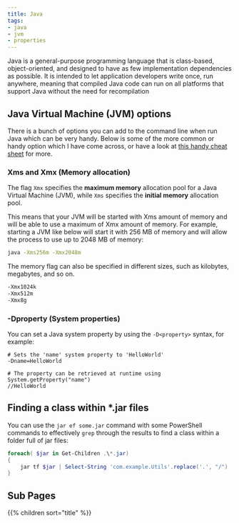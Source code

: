 ```yaml
---
title: Java
tags:
- java
- jvm
- properties
---
```


Java is a general-purpose programming language that is class-based, object-oriented, and designed to have as few implementation dependencies as possible. It is intended to let application developers write once, run anywhere, meaning that compiled Java code can run on all platforms that support Java without the need for recompilation
<!--more-->

## Java Virtual Machine (JVM) options

There is a bunch of options you can add to the command line when run Java which can be very handy.
Below is some of the more common or handy option which I have come across, or have a look at 
[this handy cheat sheet](https://www.jrebel.com/sites/rebel/files/pdfs/cheat-sheet-rebel-jvm-options.pdf) for more.

### Xms and Xmx (Memory allocation)

The flag `Xmx` specifies the **maximum memory** allocation pool for a Java Virtual Machine (JVM), while `Xms` specifies the **initial memory** allocation pool.

This means that your JVM will be started with Xms amount of memory and will be able to use a maximum of Xmx amount of memory. For example, starting a JVM like below will start it with 256 MB of memory and will allow the process to use up to 2048 MB of memory:

``` cmd
java -Xms256m -Xmx2048m
```
The memory flag can also be specified in different sizes, such as kilobytes, megabytes, and so on.
``` cmd
-Xmx1024k
-Xmx512m
-Xmx8g
```

### -Dproperty (System properties)

You can set a Java system property by using the `-D<property>` syntax, for example:

```shell
# Sets the 'name' system property to 'HelloWorld'
-Dname=HelloWorld

# The property can be retrieved at runtime using
System.getProperty("name")
//HelloWorld
```

## Finding a class within *.jar files

You can use the `jar ef some.jar` command with some PowerShell commands to effectively `grep` through the results to 
find a class within a folder full of jar files:

```powershell
foreach( $jar in Get-Children .\*.jar)
{
    jar tf $jar | Select-String 'com.example.Utils'.replace('.', "/")
}
```

## Sub Pages

{{% children sort="title" %}}